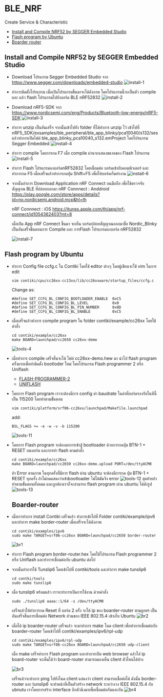 # BLE_NRF
Create Service & Characteristic 

* [Install and Compile NRF52 by SEGGER Embedded Studio](#install-and-compile-nrf52-by-segger-embedded-studio)
* [Flash program by Ubuntu](#flash-program-by-ubuntu)
* [Boarder router](#boarder-router)

## Install and Compile NRF52 by SEGGER Embedded Studio
* Download โปรแกรม Segger Embedded Studio จาก https://www.segger.com/downloads/embedded-studio
  ![install-1](https://user-images.githubusercontent.com/27261111/47130455-f1ae7c80-d2c3-11e8-854e-56ccbae629ef.png)

* ทำการติดตั้งโปรแกรม เมื่อเปิดโปรแกรมขึ้นมาจะได้ดังภาพ โดยโปรแกรมนี้จะเป็นตัว compile และ แล้ว flash โปรแกรมไปยังบอร์ด BLE nRF52832
  ![install-2](https://user-images.githubusercontent.com/27261111/47130492-20c4ee00-d2c4-11e8-946c-3bd56e9ab98d.png)
  
* Download nRF5-SDK จาก https://www.nordicsemi.com/eng/Products/Bluetooth-low-energy/nRF5-SDK
  ![install-3](https://user-images.githubusercontent.com/27261111/47130546-58cc3100-d2c4-11e8-9a83-70eee5cb0919.png)
  
* ทำการ unzip เป็นอันเสร็จ จากนั้นเข้าไปยัง folder ที่ได้ทำการ unzip ไว้ เข้าไปที่ nRF5_SDK/exsamples/ble_peripheral/ble_app_blinky/pca10040/s132/ses แล้วทำการเปิดไฟล์ ble_app_blinky_pca10040_s132.emProject โดยโปรแกรม Segger Embedded
  ![install-4](https://user-images.githubusercontent.com/27261111/47135903-2af2e680-d2dc-11e8-84cc-838c3d657066.png)
* ทำการ compile โดยการกด F7 เมื่อ compile ผ่านจะแสดงขนาดของ Flash โปรแกรม
  ![install-5](https://user-images.githubusercontent.com/27261111/47136011-8c1aba00-d2dc-11e8-9a15-2d5066dc5f55.png)
* ทำการ Flash โปรแกรมลงบอร์ดnRF52832 โดยเชื่อมต่อ บอร์ดเข้ากับคอมพิวเตอร์ และทำการกด F5  เมื่อเสร็จแล้วทำการกดปุ่ม Shift+F5 เพื่อให้บอร์ดเริ่มทำงาน 
  ![install-6](https://user-images.githubusercontent.com/27261111/47136051-af456980-d2dc-11e8-9cda-18d22df22d17.png)
* จากนั้นทำการ Download Application nRF Connect บนมือถือ เพื่อใช้ตรวจจับ สัญญาณ BLE ที่ปล่อยออกมา 
   nRF Connnect : Anddroid
    https://play.google.com/store/apps/details?id=no.nordicsemi.android.mcp&hl=th

   nRF Connnect : iOS
    https://itunes.apple.com/th/app/nrf-connect/id1054362403?mt=8
    
    เมื่อเปิด App nRF Connect ขึ้นมา จะเห็น บอร์ดปล่อยสัญญาณออกมาชื่อ Nordic_Blinky เป็นอันเสร็จขึ้นตอนการ Compile และ การFlash โปรแกรมลงบอร์ด nRF52832 
    
    ![install-7](https://user-images.githubusercontent.com/27261111/47136094-d0a65580-d2dc-11e8-8d0f-e6daae3d35f6.png)

## Flash program by Ubuntu
* ทำการ Config file ccfg.c ใน Contiki โดยใช้ editor ต่างๆ โดยผู้เขียนจะใช้ vim ในการ edit
  ```
  vim contiki/cpu/cc26xx-cc13xx/lib/cc26xxware/startup_files/ccfg.c
  ```
  Change as:
  ```
  #define SET_CCFG_BL_CONFIG_BOOTLOADER_ENABLE  0xC5
  #define SET_CCFG_BL_CONFIG_BL_LEVEL           0x0
  #define SET_CCFG_BL_CONFIG_BL_PIN_NUMBER      0x0D
  #define SET_CCFG_BL_CONFIG_BL_ENABLE          0xC5
  ```
* เมื่อเสร็จแล้วทำการ compile program ใน folder contiki/example/cc26xx โดยใช้คำสั่ง
  ```
  cd contiki/example/cc26xx
  make BOARD=launchpad/cc2650 cc26xx-demo
  ```
  ![tools-4](https://user-images.githubusercontent.com/27261111/45929470-86031900-bf7c-11e8-8abd-8a4fdba02a48.png)
* เมื่อทำการ compile เสร็จสิ้นจะได้ ไฟล์ cc26xx-demo.hew มา นำไป flash program ครั้งแรกเพื่อทำติดตั้ง bootloder ใหม่ โดยโปรแกรม Flash programmer 2 หรือ Uniflash
  * [FLASH-PROGRAMMER-2](http://www.ti.com/tool/FLASH-PROGRAMMER)
  * [UNIFLASH](http://www.ti.com/tool/UNIFLASH)
* โดยการ Flash program เราจะต้องมีการ config ค่า baudrate ในค่าที่บอร์ดรองรับในทีนี้เป็น 115200 โดยทำตามขั้นตอน
  ```
  vim contiki/platform/srf06-cc26xx/launchpad/Makefile.launchpad
  ```
  add:
  ```
  BSL_FLAGS += -e -w -v -b 115200
  ```
  ![tools-11](https://user-images.githubusercontent.com/27261111/45929592-1d1ca080-bf7e-11e8-8dc0-2950e194b05f.png)
* โดยการ Flash program จะต้องมาการเข้าสู้ bootloader ด้วยการกดปุ่ม BTN-1 + RESET บนบอร์ด และการทำ flash ตามคำสั่ง
  ```
  cd contiki/example/cc26xx
  make BOARD=launchpad/cc2650 cc26xx-demo.upload PORT=/dev/ttyACM0
  ```
  ถ้า Error ตามภาพ ในทุกครั้งที่มีการ flash ผ่าน ubuntu จะต้องมีการกด ปุ่ม BTN-1 + RESET ทุกครั้ง ถ้าไม่กดแสดงว่าเข้าbootloader ไม่ได้มันจึง error
  ![tools-12](https://user-images.githubusercontent.com/27261111/45929628-99af7f00-bf7e-11e8-8cc7-d1d6c536f534.png)
  สุดท้ายถ้าทำตามขั้นตอนทั้งหมด และถูกต้องเราก็จะสามารถ flash program ผ่าน ubuntu ได้ดังรูป
  ![tools-13](https://user-images.githubusercontent.com/27261111/45929638-c368a600-bf7e-11e8-88b7-8fb680412d93.png)
  
  ## Boarder-router
* เมื่อเราทำการ install Contiki เสร็จแล้ว ทำการเข้าไปที่ Folder contiki/example/ipv6 และทำการ make border-router เมื่อเสร็จจะได้ดังภาพ
    ```
    cd contiki/examples/ipv6
    sudo make TARGET=srf06-cc26xx BOARD=launchpad/cc2650 border-router

    ```
    ![br1](https://user-images.githubusercontent.com/27261111/45938769-3ca3df80-bff7-11e8-9c2c-af284da28c76.png)
* ทำการ Flash program border-router.hex โดยใช้โปรแกรม Flash programmer 2 หรือ Uniflash และทำการเชื่อมต่อกับ ubuntu ต่อไป
* จากนั้นทำการใช้ Tunslip6 โดยเข้าไปที่ contiki/tools และทำการ make tunslip6
    ```
    cd contki/tools
    sudo make tunslip6
    ```
* เมื่อ tunslip6 พร้อมแล้ว เราจะทำการเปิดการใช้งาน ด้วยคำสั่ง 
    ```
    sudo ./tunslip6 aaaa::1/64 -s /dev/ttyACM0
    ```
    เสร็จแล้วให้ทำการกด Reset ที่ บอร์ด  2 ครั้ง จะได้ ip ของ boarder-router ตามลูกศร เป็นอันเสร็จสิ้นการเชื่อมต่อ Network ส่วนของ IEEE 802.15.4 เข้าเก็บ Ubuntu
    ![br2](https://user-images.githubusercontent.com/27261111/45938805-9efce000-bff7-11e8-9e94-f8f919b6e1ad.png)
* เมื่อได้ ip boarder-router เสร็จแล้ว จะมาทำการ make โนด client เพื่อทำการเชื่อมต่อกับ boarder-router โดยเข้าไปที่ contiki/examples/ipv6/rpl-udp
  ```
  cd contiki/examples/ipv6/rpl-udp
  sudo make TARGET=srf06-cc26xx BOARD=launchpad/cc2650 udp-client
  ```
  
  เมื่อ make เสร็จทำการ Flash program และทำการเปิด web browser แล้วใส่ ip board-router จะเห็นได้ว่า board-router สามารถมองเห็น client ตัวไหนได้บ้าง
  
  ![br3](https://user-images.githubusercontent.com/27261111/45938858-074bc180-bff8-11e8-9067-4c489aa2dadc.png)
  
  เสร็จแล้วจะทำการ ping ไปยังโนด client แสดงว่า client สามารถเชื่อต่อได้ ดังนั้น border-router และ tunslip6 จะทำหน้าที่เป็นตัวสร้าง network ระหว่างวง IEEE 802.15.4 กับ ubnutu เราโดยการสร้าง interface อีกตัวนึงมาเพื่อเชื่อมต่อกันและกัน
  ![br4](https://user-images.githubusercontent.com/27261111/45938864-192d6480-bff8-11e8-8f8d-becfb6dd23c3.png)
